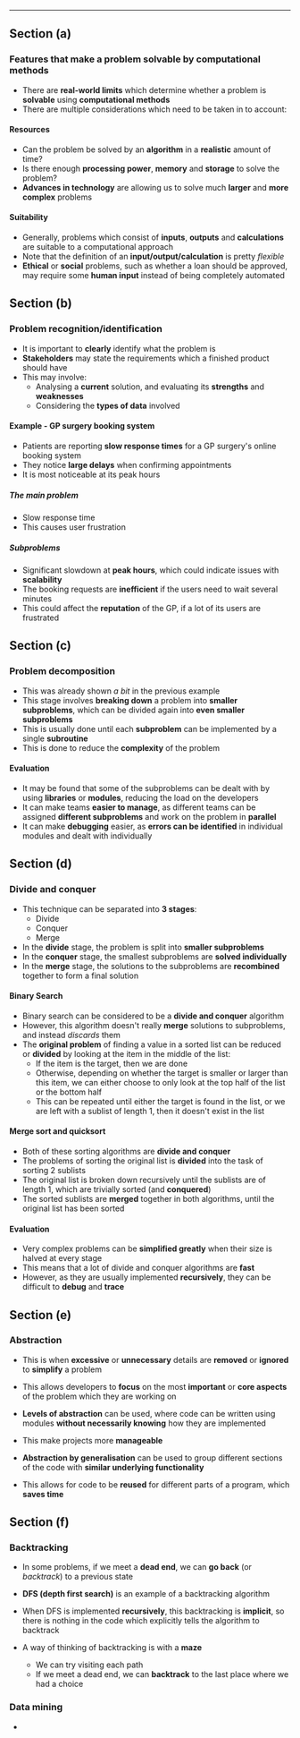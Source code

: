 ***
## Section (a)

### Features that make a problem solvable by computational methods
- There are **real-world limits** which determine whether a problem is **solvable** using **computational methods**
- There are multiple considerations which need to be taken in to account:

#### Resources
- Can the problem be solved by an **algorithm** in a **realistic** amount of time?
- Is there enough **processing power**, **memory** and **storage** to solve the problem?
- **Advances in technology** are allowing us to solve much **larger** and **more complex** problems 

#### Suitability
- Generally, problems which consist of **inputs**, **outputs** and **calculations** are suitable to a computational approach
- Note that the definition of an **input/output/calculation** is pretty *flexible*
- **Ethical** or **social** problems, such as whether a loan should be approved, may require some **human input** instead of being completely automated

## Section (b)

### Problem recognition/identification
- It is important to **clearly** identify what the problem is
- **Stakeholders** may state the requirements which a finished product should have
- This may involve:
	- Analysing a **current** solution, and evaluating its **strengths** and **weaknesses**
	- Considering the **types of data** involved

#### Example - GP surgery booking system
- Patients are reporting **slow response times** for a GP surgery's online booking system
- They notice **large delays** when confirming appointments
- It is most noticeable at its peak hours
##### The main problem
- Slow response time
- This causes user frustration
##### Subproblems
- Significant slowdown at **peak hours**, which could indicate issues with **scalability**
- The booking requests are **inefficient** if the users need to wait several minutes
- This could affect the **reputation** of the GP, if a lot of its users are frustrated

## Section (c)

### Problem decomposition
- This was already shown *a bit* in the previous example
- This stage involves **breaking down** a problem into **smaller subproblems**, which can be divided again into **even smaller subproblems**
- This is usually done until each **subproblem** can be implemented by a single **subroutine**
- This is done to reduce the **complexity** of the problem

#### Evaluation
- It may be found that some of the subproblems can be dealt with by using **libraries** or **modules**, reducing the load on the developers
- It can make teams **easier to manage**, as different teams can be assigned **different subproblems** and work on the problem in **parallel**
- It can make **debugging** easier, as **errors can be identified** in individual modules and dealt with individually 

## Section (d)

### Divide and conquer
- This technique can be separated into **3 stages**:
	- Divide
	- Conquer
	- Merge
- In the **divide** stage, the problem is split into **smaller subproblems**
- In the **conquer** stage, the smallest subproblems are **solved individually**
- In the **merge** stage, the solutions to the subproblems are **recombined** together to form a final solution

#### Binary Search
- Binary search can be considered to be a **divide and conquer** algorithm
- However, this algorithm doesn't really **merge** solutions to subproblems, and instead *discards* them
- The **original problem** of finding a value in a sorted list can be reduced or **divided** by looking at the item in the middle of the list:
	- If the item is the target, then we are done
	- Otherwise, depending on whether the target is smaller or larger than this item, we can either choose to only look at the top half of the list or the bottom half
	- This can be repeated until either the target is found in the list, or we are left with a sublist of length 1, then it doesn't exist in the list

#### Merge sort and quicksort
- Both of these sorting algorithms are **divide and conquer**
- The problems of sorting the original list is **divided** into the task of sorting 2 sublists
- The original list is broken down recursively until the sublists are of length 1, which are trivially sorted (and **conquered**)
- The sorted sublists are **merged** together in both algorithms, until the original list has been sorted

#### Evaluation
- Very complex problems can be **simplified greatly** when their size is halved at every stage
- This means that a lot of divide and conquer algorithms are **fast**
- However, as they are usually implemented **recursively**, they can be difficult to **debug** and **trace** 

## Section (e)

### Abstraction
- This is when **excessive** or **unnecessary** details are **removed** or **ignored** to **simplify** a problem
- This allows developers to **focus** on the most **important** or **core aspects** of the problem which they are working on
- **Levels of abstraction** can be used, where code can be written using modules **without necessarily knowing** how they are implemented
- This make projects more **manageable**

- **Abstraction by generalisation** can be used to group different sections of the code with **similar underlying functionality**
- This allows for code to be **reused** for different parts of a program, which **saves time**

## Section (f)

### Backtracking
- In some problems, if we meet a **dead end**, we can **go back** (or *backtrack*) to a previous state
- **DFS (depth first search)** is an example of a backtracking algorithm
- When DFS is implemented **recursively**, this backtracking is **implicit**, so there is nothing in the code which explicitly tells the algorithm to backtrack 

- A way of thinking of backtracking is with a **maze**
	- We can try visiting each path
	- If we meet a dead end, we can **backtrack** to the last place where we had a choice

### Data mining
- 